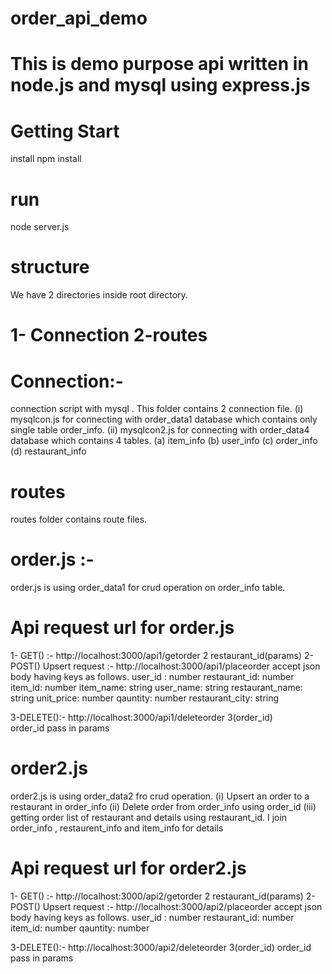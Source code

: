 # order_api_demo
# This is demo purpose api written in node.js and mysql using express.js

# Getting Start
install
npm install

# run 
node server.js

# structure
We have 2 directories inside root directory.
# 1- Connection  2-routes

# Connection:-  
connection script with mysql . This folder contains 2 connection file.
(i) mysqlcon.js for connecting with order_data1 database which contains only single table order_info.
(ii) mysqlcon2.js for connecting with order_data4 database which contains 4 tables.
(a) item_info
(b) user_info
(c) order_info
(d) restaurant_info
# routes
routes folder contains route files.
# order.js :-
order.js is using order_data1 for crud operation on order_info table.

# Api request url for order.js
1- GET() :- http://localhost:3000/api1/getorder 2 restaurant_id(params)
2- POST() Upsert request :- http://localhost:3000/api1/placeorder accept json body having keys as follows.
user_id : number
restaurant_id: number
item_id: number
item_name: string
user_name: string
restaurant_name: string
unit_price: number
qauntity: number
restaurant_city: string

3-DELETE():- http://localhost:3000/api1/deleteorder 3(order_id)  
order_id pass in params


# order2.js
order2.js is using order_data2 fro crud operation.
(i) Upsert an order to a restaurant in order_info
(ii) Delete order from order_info using order_id
(iii) getting order list of restaurant and details using restaurant_id. I join order_info , restaurent_info and item_info for details

# Api request url for order2.js
1- GET() :- http://localhost:3000/api2/getorder 2 restaurant_id(params)
2- POST() Upsert request :- http://localhost:3000/api2/placeorder accept json body having keys as follows.
user_id : number
restaurant_id: number
item_id: number
qauntity: number


3-DELETE():- http://localhost:3000/api2/deleteorder 3(order_id)
order_id pass in params
